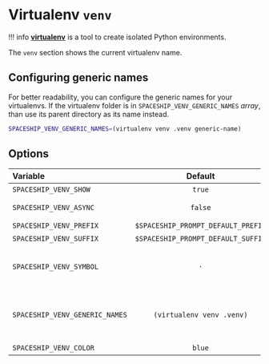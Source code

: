 # Virtualenv `venv`

!!! info
    [**virtualenv**](https://virtualenv.pypa.io) is a tool to create isolated Python environments.

The `venv` section shows the current virtualenv name.

## Configuring generic names

For better readability, you can configure the generic names for your virtualenvs. If the virtualenv folder is in `SPACESHIP_VENV_GENERIC_NAMES` _array_, than use its parent directory as its name instead.

```zsh title=".zshrc"
SPACESHIP_VENV_GENERIC_NAMES=(virtualenv venv .venv generic-name)
```

## Options

| Variable                       |              Default               | Meaning                                                          |
|:------------------------------ |:----------------------------------:| ---------------------------------------------------------------- |
| `SPACESHIP_VENV_SHOW`          |               `true`               | Show section                                                     |
| `SPACESHIP_VENV_ASYNC`         |              `false`               | Render section asynchronously                                    |
| `SPACESHIP_VENV_PREFIX`        | `$SPACESHIP_PROMPT_DEFAULT_PREFIX` | Section's prefix                                                 |
| `SPACESHIP_VENV_SUFFIX`        | `$SPACESHIP_PROMPT_DEFAULT_SUFFIX` | Section's suffix                                                 |
| `SPACESHIP_VENV_SYMBOL`        |                `·`                 | Symbol displayed before the section                              |
| `SPACESHIP_VENV_GENERIC_NAMES` |     `(virtualenv venv .venv)`      | Generic folder names. Parent folder will be used as name instead |
| `SPACESHIP_VENV_COLOR`         |               `blue`               | Section's color                                                  |
